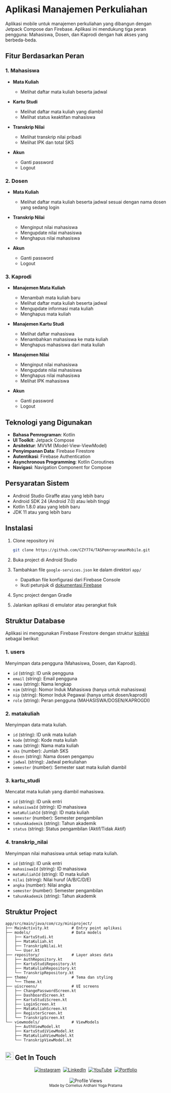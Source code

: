 # Aplikasi Manajemen Perkuliahan

Aplikasi mobile untuk manajemen perkuliahan yang dibangun dengan Jetpack Compose dan Firebase. Aplikasi ini mendukung tiga peran pengguna: Mahasiswa, Dosen, dan Kaprodi dengan hak akses yang berbeda-beda.

## Fitur Berdasarkan Peran

### 1. Mahasiswa
- **Mata Kuliah**
  - Melihat daftar mata kuliah beserta jadwal

- **Kartu Studi**
  - Melihat daftar mata kuliah yang diambil
  - Melihat status keaktifan mahasiswa

- **Transkrip Nilai**
  - Melihat transkrip nilai pribadi
  - Melihat IPK dan total SKS

- **Akun**
  - Ganti password
  - Logout

### 2. Dosen
- **Mata Kuliah**
  - Melihat daftar mata kuliah beserta jadwal sesuai dengan nama dosen yang sedang login

- **Transkrip Nilai**
  - Menginput nilai mahasiswa
  - Mengupdate nilai mahasiswa
  - Menghapus nilai mahasiswa

- **Akun**
  - Ganti password
  - Logout

### 3. Kaprodi
- **Manajemen Mata Kuliah**
  - Menambah mata kuliah baru
  - Melihat daftar mata kuliah beserta jadwal
  - Mengupdate informasi mata kuliah
  - Menghapus mata kuliah

- **Manajemen Kartu Studi**
  - Melihat daftar mahasiswa
  - Menambahkan mahasiswa ke mata kuliah
  - Menghapus mahasiswa dari mata kuliah

- **Manajemen Nilai**
  - Menginput nilai mahasiswa
  - Mengupdate nilai mahasiswa
  - Menghapus nilai mahasiswa
  - Melihat IPK mahasiswa

- **Akun**
  - Ganti password
  - Logout

## Teknologi yang Digunakan

- **Bahasa Pemrograman**: Kotlin
- **UI Toolkit**: Jetpack Compose
- **Arsitektur**: MVVM (Model-View-ViewModel)
- **Penyimpanan Data**: Firebase Firestore
- **Autentikasi**: Firebase Authentication
- **Asynchronous Programming**: Kotlin Coroutines
- **Navigasi**: Navigation Component for Compose

## Persyaratan Sistem

- Android Studio Giraffe atau yang lebih baru
- Android SDK 24 (Android 7.0) atau lebih tinggi
- Kotlin 1.8.0 atau yang lebih baru
- JDK 11 atau yang lebih baru

## Instalasi

1. Clone repository ini
   ```bash
   git clone https://github.com/CZY774/TASPemrogramanMobile.git
   ```

2. Buka project di Android Studio

3. Tambahkan file `google-services.json` ke dalam direktori `app/`
   - Dapatkan file konfigurasi dari Firebase Console
   - Ikuti petunjuk di [dokumentasi Firebase](https://firebase.google.com/docs/android/setup)

4. Sync project dengan Gradle

5. Jalankan aplikasi di emulator atau perangkat fisik

## Struktur Database

Aplikasi ini menggunakan Firebase Firestore dengan struktur [koleksi](https://github.com/CZY774/TASPemrogramanMobile/blob/master/firebase-export.json) sebagai berikut:

### 1. users
Menyimpan data pengguna (Mahasiswa, Dosen, dan Kaprodi).
- `id` (string): ID unik pengguna
- `email` (string): Email pengguna
- `nama` (string): Nama lengkap
- `nim` (string): Nomor Induk Mahasiswa (hanya untuk mahasiswa)
- `nip` (string): Nomor Induk Pegawai (hanya untuk dosen/kaprodi)
- `role` (string): Peran pengguna (MAHASISWA/DOSEN/KAPROGDI)

### 2. matakuliah
Menyimpan data mata kuliah.
- `id` (string): ID unik mata kuliah
- `kode` (string): Kode mata kuliah
- `nama` (string): Nama mata kuliah
- `sks` (number): Jumlah SKS
- `dosen` (string): Nama dosen pengampu
- `jadwal` (string): Jadwal perkuliahan
- `semester` (number): Semester saat mata kuliah diambil

### 3. kartu_studi
Mencatat mata kuliah yang diambil mahasiswa.
- `id` (string): ID unik entri
- `mahasiswaId` (string): ID mahasiswa
- `mataKuliahId` (string): ID mata kuliah
- `semester` (number): Semester pengambilan
- `tahunAkademik` (string): Tahun akademik
- `status` (string): Status pengambilan (Aktif/Tidak Aktif)

### 4. transkrip_nilai
Menyimpan nilai mahasiswa untuk setiap mata kuliah.
- `id` (string): ID unik entri
- `mahasiswaId` (string): ID mahasiswa
- `mataKuliahId` (string): ID mata kuliah
- `nilai` (string): Nilai huruf (A/B/C/D/E)
- `angka` (number): Nilai angka
- `semester` (number): Semester pengambilan
- `tahunAkademik` (string): Tahun akademik

## Struktur Project

```
app/src/main/java/com/czy/miniproject/
├── MainActivity.kt          # Entry point aplikasi
├── models/                  # Data models
│   ├── KartuStudi.kt
│   ├── MataKuliah.kt
│   ├── TranskripNilai.kt
│   └── User.kt
├── repository/              # Layer akses data
│   ├── AuthRepository.kt
│   ├── KartuStudiRepository.kt
│   ├── MataKuliahRepository.kt
│   └── TranskripRepository.kt
├── theme/                   # Tema dan styling
│   └── Theme.kt
├── uiscreens/               # UI screens
│   ├── ChangePasswordScreen.kt
│   ├── DashboardScreen.kt
│   ├── KartuStudiScreen.kt
│   ├── LoginScreen.kt
│   ├── MataKuliahScreen.kt
│   ├── RegisterScreen.kt
│   └── TranskripScreen.kt
└── viewmodels/              # ViewModels
    ├── AuthViewModel.kt
    ├── KartuStudiViewModel.kt
    ├── MataKuliahViewModel.kt
    └── TranskripViewModel.kt
```

## <img src="https://media.giphy.com/media/hvRJCLFzcasrR4ia7z/giphy.gif" width="25px" alt="waving hand"> Get In Touch
<div align="center">
  <a href="https://www.instagram.com/corneliusyoga" target="_blank"><img src="https://img.shields.io/badge/Instagram-%23E4405F.svg?&style=for-the-badge&logo=instagram&logoColor=white" alt="Instagram"></a>&nbsp;
  <a href="https://www.linkedin.com/in/cornelius-yoga-783b6a291" target="_blank"><img src="https://img.shields.io/badge/LinkedIn-%230077B5.svg?&style=for-the-badge&logo=linkedin&logoColor=white" alt="LinkedIn"></a>&nbsp;
  <a href="https://www.youtube.com/channel/UCj0TlW5vLO6r_Nlwc8oFBpw" target="_blank"><img src="https://img.shields.io/badge/YouTube-%23FF0000.svg?&style=for-the-badge&logo=youtube&logoColor=white" alt="YouTube"></a>&nbsp;
  <a href="https://czy.digital" target="_blank"><img src="https://img.shields.io/badge/Portfolio-%23000000.svg?&style=for-the-badge&logo=react&logoColor=white" alt="Portfolio"></a>
  <br/><br/>
  <img src="https://komarev.com/ghpvc/?username=CZY774&style=flat-square&color=0366D6" alt="Profile Views" />
  <br/>
  <sub>Made by Cornelius Ardhani Yoga Pratama</sub>
</div>